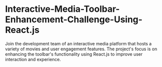 # Interactive-Media-Toolbar-Enhancement-Challenge-Using-React.js
Join the development team of an interactive media platform that hosts a variety of movies and user engagement features. The project's focus is on enhancing the toolbar's functionality using React.js to improve user interaction and experience.
